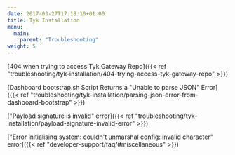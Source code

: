 ```yaml
---
date: 2017-03-27T17:18:10+01:00
title: Tyk Installation
menu:
  main:
    parent: "Troubleshooting"
weight: 5
---
```


[404 when trying to access Tyk Gateway Repo]({{< ref "troubleshooting/tyk-installation/404-trying-access-tyk-gateway-repo" >}})

[Dashboard bootstrap.sh Script Returns a "Unable to parse JSON" Error]({{< ref "troubleshooting/tyk-installation/parsing-json-error-from-dashboard-bootstrap" >}})

["Payload signature is invalid" error]({{< ref "troubleshooting/tyk-installation/payload-signature-invalid-error" >}})

["Error initialising system: couldn't unmarshal config: invalid character" error]({{< ref "developer-support/faq/#miscellaneous" >}})




